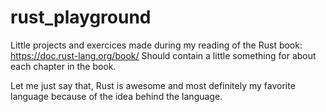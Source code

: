 # rust_playground
Little projects and exercices made during my reading of the Rust book: https://doc.rust-lang.org/book/
Should contain a little something for about each chapter in the book.

Let me just say that, Rust is awesome and most definitely my favorite language because of the idea behind the language.
